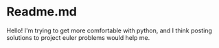 # Readme.md
Hello! I'm trying to get more comfortable with python, and I think posting solutions to project euler problems would help me.
